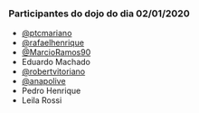 ### Participantes do dojo do dia 02/01/2020

- [@ptcmariano](https://github.com/ptcmariano)
- [@rafaelhenrique](https://github.com/rafaelhenrique)
- [@MarcioRamos90](https://github.com/MarcioRamos90)
- Eduardo Machado
- [@robertvitoriano](https://github.com/robertvitoriano)
- [@anapolive](https://github.com/anapolive)
- Pedro Henrique
- Leila Rossi
